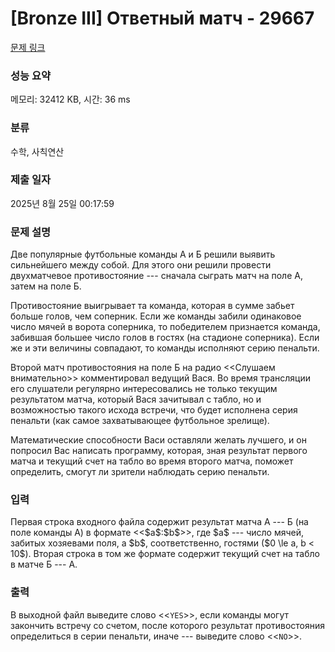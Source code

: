 # [Bronze III] Ответный матч - 29667 

[문제 링크](https://www.acmicpc.net/problem/29667) 

### 성능 요약

메모리: 32412 KB, 시간: 36 ms

### 분류

수학, 사칙연산

### 제출 일자

2025년 8월 25일 00:17:59

### 문제 설명

<p>Две популярные футбольные команды A и Б решили выявить сильнейшего между собой. Для этого они решили провести двухматчевое противостояние --- сначала сыграть матч на поле А, затем на поле Б.</p>

<p>Противостояние выигрывает та команда, которая в сумме забьет больше голов, чем соперник. Если же команды забили одинаковое число мячей в ворота соперника, то победителем признается команда, забившая большее число голов в гостях (на стадионе соперника). Если же и эти величины совпадают, то команды исполняют серию пенальти.</p>

<p>Второй матч противостояния на поле Б на радио <<Слушаем внимательно>> комментировал ведущий Вася. Во время трансляции его слушатели регулярно интересовались не только текущим результатом матча, который Вася зачитывал с табло, но и возможностью такого исхода встречи, что будет исполнена серия пенальти (как самое захватывающее футбольное зрелище).</p>

<p>Математические способности Васи оставляли желать лучшего, и он попросил Вас написать программу, которая, зная результат первого матча и текущий счет на табло во время второго матча, поможет определить, смогут ли зрители наблюдать серию пенальти.</p>

### 입력 

 <p>Первая строка входного файла содержит результат матча А --- Б (на поле команды А) в формате <<$a$:$b$>>, где $a$ --- число мячей, забитых хозяевами поля, а $b$, соответственно, гостями ($0 \le a, b < 10$). Вторая строка в том же формате содержит текущий счет на табло в матче Б --- А.</p>

### 출력 

 <p>В выходной файл выведите слово <<<code>YES</code>>>, если команды могут закончить встречу со счетом, после которого результат противостояния определиться в серии пенальти, иначе --- выведите слово <<<code>NO</code>>>.</p>

